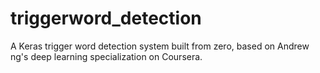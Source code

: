 # triggerword_detection
A Keras trigger word detection system built from zero, based on Andrew ng's deep learning specialization on Coursera.
